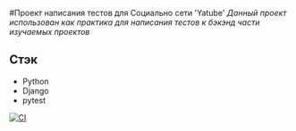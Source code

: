 #Проект написания тестов для Социально сети 'Yatube'
_Данный проект использован как практика для написания тестов к бэкэнд части изучаемых проектов_

## Стэк
- Python
- Django
- pytest


[![CI](https://github.com/yandex-praktikum/hw04_tests/actions/workflows/python-app.yml/badge.svg?branch=master)](https://github.com/yandex-praktikum/hw04_tests/actions/workflows/python-app.yml)
